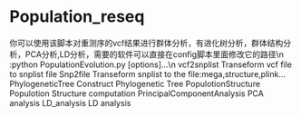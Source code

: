 # Population_reseq
你可以使用该脚本对重测序的vcf结果进行群体分析，有进化树分析，群体结构分析，PCA分析,LD分析，需要的软件可以直接在config脚本里面修改它的路径\n
<usage>:python PopulationEvolution.py <functions> [options]...\n
<functions>
    vcf2snplist                    Transeform vcf file to snplist file
    Snp2file                       Transeform snplist to the file:mega,structure,plink...
    PhylogeneticTree               Construct Phylogenetic Tree
    PopulotionStructure            Populotion Structure computation
    PrincipalComponentAnalysis     PCA analysis
    LD_analysis                    LD analysis
